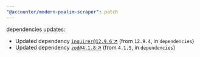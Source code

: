 ```yaml
---
"@accounter/modern-poalim-scraper": patch
---
```

dependencies updates:
  - Updated dependency [`inquirer@12.9.6` ↗︎](https://www.npmjs.com/package/inquirer/v/12.9.6) (from `12.9.4`, in `dependencies`)
  - Updated dependency [`zod@4.1.8` ↗︎](https://www.npmjs.com/package/zod/v/4.1.8) (from `4.1.5`, in `dependencies`)
